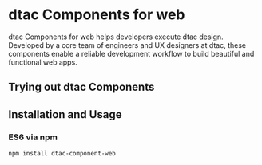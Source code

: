 # dtac Components for web

dtac Components for web helps developers execute dtac design. Developed by a core team of engineers and UX designers at dtac, these components enable a reliable development workflow to build beautiful and functional web apps. 

## Trying out dtac Components

## Installation and Usage

### ES6 via npm

```sh
npm install dtac-component-web
```

